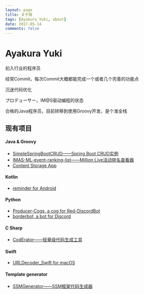 ```yaml
---
layout: page
title: 关于我
tags: [Ayakura Yuki, about]
date: 2017-05-14
comments: false
---
```


# Ayakura Yuki

初入行业的程序员

经常Commit，每次Commit大概都能完成一个或者几个完善的功能点

沉迷代码优化

プロデューサー，IM@S驱动编程的状态

合格的Java程序员，目前转移到使用Groovy开发，是个准全栈

## 现有项目

#### Java & Groovy

* [SimpleSpringBootCRUD——Spring Boot CRUD实例](https://github.com/AyakuraYuki/SimpleSpringBootCRUD)
* [IMAS-ML-event-ranking-list——Million Live活动排名查看器](https://github.com/AyakuraYuki/IMAS-ML-event-ranking-list)
* [Content Storage App](https://github.com/AyakuraYuki/content-storage-app)

#### Kotlin

* [reminder for Android](https://github.com/AyakuraYuki/reminder)

#### Python

* [Producer-Cogs, a cog for Red-DiscordBot](https://github.com/8zu/Producer-Cogs)
* [borderbot, a bot for Discord](https://github.com/AyakuraYuki/borderbot)

#### C Sharp

* [CodErator——轻量级代码生成工具](https://github.com/AyakuraYuki/CodErator)

#### Swift

* [URLDecoder_Swift for macOS](https://github.com/AyakuraYuki/URLDecoder_Swift)

#### Template generator

* [SSMGenerator——SSM框架代码生成器](https://github.com/AyakuraYuki/SSMGenerator)

